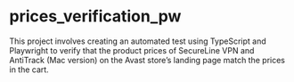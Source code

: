 # prices_verification_pw
This project involves creating an automated test using TypeScript and Playwright to verify that the product prices of SecureLine VPN and AntiTrack (Mac version) on the Avast store’s landing page match the prices in the cart.
